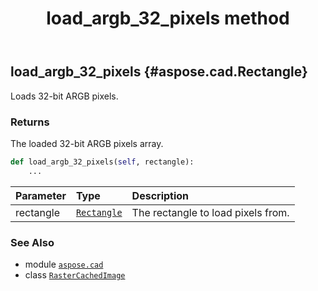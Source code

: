 ﻿---
title: load_argb_32_pixels method
second_title: Aspose.CAD for Python via .NET API References
description: 
type: docs
weight: 230
url: /python-net/aspose.cad/rastercachedimage/load_argb_32_pixels/
is_root: false
---

## load_argb_32_pixels {#aspose.cad.Rectangle}

Loads 32-bit ARGB pixels.


### Returns 


The loaded 32-bit ARGB pixels array.


```python
def load_argb_32_pixels(self, rectangle):
    ...
```


| Parameter | Type | Description |
| :- | :- | :- |
| rectangle | [`Rectangle`](/cad/python-net/aspose.cad/rectangle) | The rectangle to load pixels from. |



### See Also
* module [`aspose.cad`](../../)
* class [`RasterCachedImage`](/cad/python-net/aspose.cad/rastercachedimage)
